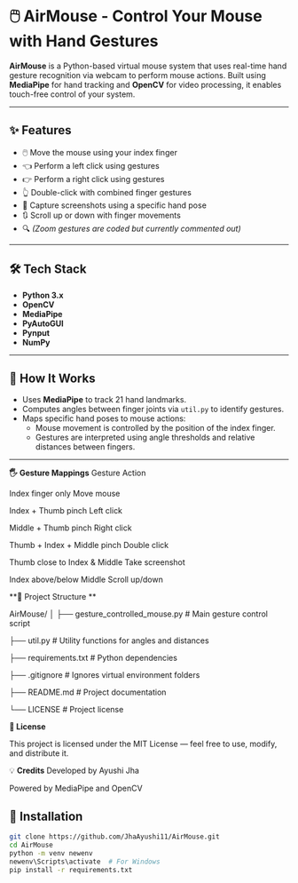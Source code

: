 # 🖱️ AirMouse - Control Your Mouse with Hand Gestures

**AirMouse** is a Python-based virtual mouse system that uses real-time hand gesture recognition via webcam to perform mouse actions. Built using **MediaPipe** for hand tracking and **OpenCV** for video processing, it enables touch-free control of your system.

---

## ✨ Features

- 🖱️ Move the mouse using your index finger
- 👈 Perform a left click using gestures
- 👉 Perform a right click using gestures
- 👆 Double-click with combined finger gestures
- 📸 Capture screenshots using a specific hand pose
- 🔃 Scroll up or down with finger movements
- 🔍 *(Zoom gestures are coded but currently commented out)*

---

## 🛠️ Tech Stack

- **Python 3.x**
- **OpenCV**
- **MediaPipe**
- **PyAutoGUI**
- **Pynput**
- **NumPy**

---

## 🧠 How It Works

- Uses **MediaPipe** to track 21 hand landmarks.
- Computes angles between finger joints via `util.py` to identify gestures.
- Maps specific hand poses to mouse actions:
  - Mouse movement is controlled by the position of the index finger.
  - Gestures are interpreted using angle thresholds and relative distances between fingers.

---

**🖐️ Gesture Mappings**
Gesture	Action

Index finger only	Move mouse

Index + Thumb pinch	Left click

Middle + Thumb pinch	Right click

Thumb + Index + Middle pinch	Double click

Thumb close to Index & Middle	Take screenshot

Index above/below Middle	Scroll up/down

**📁 Project Structure
**

AirMouse/
│
├── gesture_controlled_mouse.py  # Main gesture control script

├── util.py                      # Utility functions for angles and distances

├── requirements.txt             # Python dependencies

├── .gitignore                   # Ignores virtual environment folders

├── README.md                    # Project documentation

└── LICENSE                      # Project license

**📄 License**

This project is licensed under the MIT License — feel free to use, modify, and distribute it.

💡 **Credits**
Developed by Ayushi Jha

Powered by MediaPipe and OpenCV

## 🚀 Installation

```bash
git clone https://github.com/JhaAyushi11/AirMouse.git
cd AirMouse
python -m venv newenv
newenv\Scripts\activate  # For Windows
pip install -r requirements.txt
